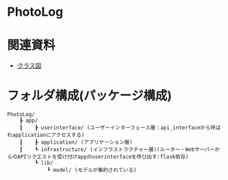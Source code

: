 # PhotoLog


# 関連資料
 - [クラス図](https://www.draw.io/#G1EhqOFW9AxzTAZph284v3WfBPos__Qgrv)

# フォルダ構成(パッケージ構成)
```
PhotoLog/
    ┣ app/
    ┃    ┣ userinterface/ (ユーザーインターフェース層：api_interfaceから呼ばれapplicationにアクセスする)
    ┃    ┣ application/ (アプリケーション層)
    ┃    ┗ infrastructure/ (インフラストラクチャー層)(ルーター・WebサーバーからのAPIリクエストを受け付けappのuserinterfaceを呼び出す:flask依存)
         ┗ lib/
             ┗ model/ (モデルが集約されている)
```
<!--
フォルダ構成図制作用記号
┣ ┠ ┝ ├
┫ ┨ ┥ ┤ 
│ ┃
─ ━
┌ ┏ ┓ ┐
└ ┗ ┛ ┘
-->
